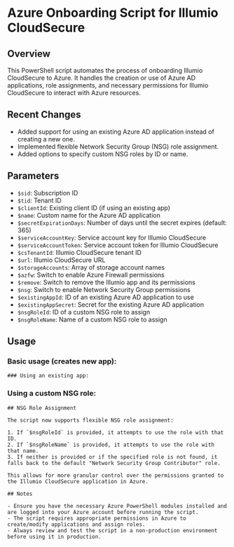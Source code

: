 # Azure Onboarding Script for Illumio CloudSecure

## Overview

This PowerShell script automates the process of onboarding Illumio CloudSecure to Azure. It handles the creation or use of Azure AD applications, role assignments, and necessary permissions for Illumio CloudSecure to interact with Azure resources.

## Recent Changes

- Added support for using an existing Azure AD application instead of creating a new one.
- Implemented flexible Network Security Group (NSG) role assignment.
- Added options to specify custom NSG roles by ID or name.

## Parameters

- `$sid`: Subscription ID
- `$tid`: Tenant ID
- `$clientId`: Existing client ID (if using an existing app)
- `$name`: Custom name for the Azure AD application
- `$secretExpirationDays`: Number of days until the secret expires (default: 365)
- `$serviceAccountKey`: Service account key for Illumio CloudSecure
- `$serviceAccountToken`: Service account token for Illumio CloudSecure
- `$csTenantId`: Illumio CloudSecure tenant ID
- `$url`: Illumio CloudSecure URL
- `$storageAccounts`: Array of storage account names
- `$azfw`: Switch to enable Azure Firewall permissions
- `$remove`: Switch to remove the Illumio app and its permissions
- `$nsg`: Switch to enable Network Security Group permissions
- `$existingAppId`: ID of an existing Azure AD application to use
- `$existingAppSecret`: Secret for the existing Azure AD application
- `$nsgRoleId`: ID of a custom NSG role to assign
- `$nsgRoleName`: Name of a custom NSG role to assign

## Usage

### Basic usage (creates new app):
```
### Using an existing app:
```
### Using a custom NSG role:
```
## NSG Role Assignment

The script now supports flexible NSG role assignment:

1. If `$nsgRoleId` is provided, it attempts to use the role with that ID.
2. If `$nsgRoleName` is provided, it attempts to use the role with that name.
3. If neither is provided or if the specified role is not found, it falls back to the default "Network Security Group Contributor" role.

This allows for more granular control over the permissions granted to the Illumio CloudSecure application in Azure.

## Notes

- Ensure you have the necessary Azure PowerShell modules installed and are logged into your Azure account before running the script.
- The script requires appropriate permissions in Azure to create/modify applications and assign roles.
- Always review and test the script in a non-production environment before using it in production.